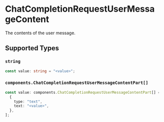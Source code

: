 # ChatCompletionRequestUserMessageContent

The contents of the user message.



## Supported Types

### `string`

```typescript
const value: string = "<value>";
```

### `components.ChatCompletionRequestUserMessageContentPart[]`

```typescript
const value: components.ChatCompletionRequestUserMessageContentPart[] = [
  {
    type: "text",
    text: "<value>",
  },
];
```

